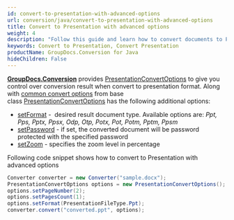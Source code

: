 ```yaml
---
id: convert-to-presentation-with-advanced-options
url: conversion/java/convert-to-presentation-with-advanced-options
title: Convert to Presentation with advanced options
weight: 4
description: "Follow this guide and learn how to convert documents to PowerPoint presentations of PPT, PPTX formats with height, width, DPI, margins and other customizations using GroupDocs.Conversion for Java."
keywords: Convert to Presentation, Convert Presentation
productName: GroupDocs.Conversion for Java
hideChildren: False
---
```

[**GroupDocs.Conversion**](https://products.groupdocs.com/conversion/java) provides [PresentationConvertOptions](https://apireference.groupdocs.com/java/conversion/com.groupdocs.conversion.options.convert/PresentationConvertOptions) to give you control over conversion result when convert to presentation format. Along with [common convert options](https://apireference.groupdocs.com/conversion/java/com.groupdocs.conversion.options.convert/ConvertOptions) from base class [PresentationConvertOptions](https://apireference.groupdocs.com/java/conversion/com.groupdocs.conversion.options.convert/PresentationConvertOptions) has the following additional options:

*   [setFormat](https://apireference.groupdocs.com/java/conversion/com.groupdocs.conversion.options.convert/ConvertOptions#setFormat(com.groupdocs.conversion.filetypes.FileType)) -  desired result document type. Available options are: *Ppt, Pps, Pptx, Ppsx, Odp, Otp, Potx, Pot, Potm, Pptm, Ppsm*
*   [setPassword](https://apireference.groupdocs.com/java/conversion/com.groupdocs.conversion.options.convert/PresentationConvertOptions#setPassword(java.lang.String)) -  if set, the converted document will be password protected with the specified password
*   [setZoom](https://apireference.groupdocs.com/java/conversion/com.groupdocs.conversion.options.convert/PresentationConvertOptions#setZoom(int)) -  specifies the zoom level in percentage

Following code snippet shows how to convert to Presentation with advanced options

```java
Converter converter = new Converter("sample.docx");
PresentationConvertOptions options = new PresentationConvertOptions();
options.setPageNumber(2);
options.setPagesCount(1);
options.setFormat(PresentationFileType.Ppt);
converter.convert("converted.ppt", options);
```
